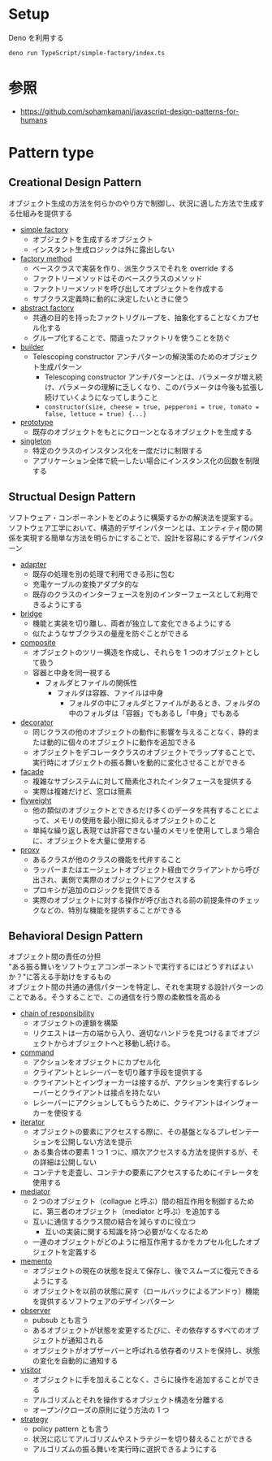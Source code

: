 # Setup

Deno を利用する

```bash
deno run TypeScript/simple-factory/index.ts
```

# 参照

- https://github.com/sohamkamani/javascript-design-patterns-for-humans

# Pattern type

## Creational Design Pattern

オブジェクト生成の方法を何らかのやり方で制御し、状況に適した方法で生成する仕組みを提供する

- [simple factory](./simple-factory/index.ts)
  - オブジェクトを生成するオブジェクト
  - インスタント生成ロジックは外に露出しない
- [factory method](./factory-method/index.ts)
  - ベースクラスで実装を作り、派生クラスでそれを override する
  - ファクトリーメソッドはそのベースクラスのメソッド
  - ファクトリーメソッドを呼び出してオブジェクトを作成する
  - サブクラス定義時に動的に決定したいときに使う
- [abstract factory](./abstract-factory/index.ts)
  - 共通の目的を持ったファクトリグループを、抽象化することなくカプセル化する
  - グループ化することで、間違ったファクトリを使うことを防ぐ
- [builder](./builder/index.ts)
  - Telescoping constructor アンチパターンの解決策のためのオブジェクト生成パターン
    - Telescoping constructor アンチパターンとは、パラメータが増え続け、パラメータの理解に乏しくなり、このパラメータは今後も拡張し続けていくようになってしまうこと
    - `constructor(size, cheese = true, pepperoni = true, tomato = false, lettuce = true) {...}`
- [prototype](./prototype/index.ts)
  - 既存のオブジェクトをもとにクローンとなるオブジェクトを生成する
- [singleton](./singleton/index.ts)
  - 特定のクラスのインスタンス化を一度だけに制限する
  - アプリケーション全体で統一したい場合にインスタンス化の回数を制限する

## Structual Design Pattern

ソフトウェア・コンポーネントをどのように構築するかの解決法を提案する。  
ソフトウェア工学において、構造的デザインパターンとは、エンティティ間の関係を実現する簡単な方法を明らかにすることで、設計を容易にするデザインパターン

- [adapter](./adapter/index.ts)
  - 既存の処理を別の処理で利用できる形に包む
  - 充電ケーブルの変換アダプタ的な
  - 既存のクラスのインターフェースを別のインターフェースとして利用できるようにする
- [bridge](./bridge/index.ts)
  - 機能と実装を切り離し、両者が独立して変化できるようにする
  - 似たようなサブクラスの量産を防ぐことができる
- [composite](./composite/index.ts)
  - オブジェクトのツリー構造を作成し、それらを 1 つのオブジェクトとして扱う
  - 容器と中身を同一視する
    - フォルダとファイルの関係性
      - フォルダは容器、ファイルは中身
        - フォルダの中にフォルダとファイルがあるとき、フォルダの中のフォルダは「容器」でもあるし「中身」でもある
- [decorator](./decorator/index.ts)
  - 同じクラスの他のオブジェクトの動作に影響を与えることなく、静的または動的に個々のオブジェクトに動作を追加できる
  - オブジェクトをデコレータクラスのオブジェクトでラップすることで、実行時にオブジェクトの振る舞いを動的に変化させることができる
- [facade](./facade/index.ts)
  - 複雑なサブシステムに対して簡素化されたインタフェースを提供する
  - 実際は複雑だけど、窓口は簡素
- [flyweight](./flyweight/index.ts)
  - 他の類似のオブジェクトとできるだけ多くのデータを共有することによって、メモリの使用を最小限に抑えるオブジェクトのこと
  - 単純な繰り返し表現では許容できない量のメモリを使用してしまう場合に、オブジェクトを大量に使用する
- [proxy](./proxy/index.ts)
  - あるクラスが他のクラスの機能を代弁すること
  - ラッパーまたはエージェントオブジェクト経由でクライアントから呼び出され、裏側で実際のオブジェクトにアクセスする
  - プロキシが追加のロジックを提供できる
  - 実際のオブジェクトに対する操作が呼び出される前の前提条件のチェックなどの、特別な機能を提供することができる

## Behavioral Design Pattern

オブジェクト間の責任の分担  
"ある振る舞いをソフトウェアコンポーネントで実行するにはどうすればよいか？"に答える手助けをするもの  
オブジェクト間の共通の通信パターンを特定し、それを実現する設計パターンのことである。そうすることで、この通信を行う際の柔軟性を高める

- [chain of responsibility](./chain-of-responsibility/index.ts)
  - オブジェクトの連鎖を構築
  - リクエストは一方の端から入り、適切なハンドラを見つけるまでオブジェクトからオブジェクトへと移動し続ける。
- [command](./command/index.ts)
  - アクションをオブジェクトにカプセル化
  - クライアントとレシーバーを切り離す手段を提供する
  - クライアントとインヴォーカーは接するが、アクションを実行するレシーバーとクライアントは接点を持たない
  - レシーバーにアクションしてもらうために、クライアントはインヴォーカーを使役する
- [iterator](./iterator/index.ts)
  - オブジェクトの要素にアクセスする際に、その基盤となるプレゼンテーションを公開しない方法を提示
  - ある集合体の要素 1 つ 1 つに、順次アクセスする方法を提供するが、その詳細は公開しない
  - コンテナを走査し、コンテナの要素にアクセスするためにイテレータを使用する
- [mediator](./mediator/index.ts)
  - 2 つのオブジェクト（collague と呼ぶ）間の相互作用を制御するために、第三者のオブジェクト（mediator と呼ぶ）を追加する
  - 互いに通信するクラス間の結合を減らすのに役立つ
    - 互いの実装に関する知識を持つ必要がなくなるため
  - 一連のオブジェクトがどのように相互作用するかをカプセル化したオブジェクトを定義する
- [memento](./memento/index.ts)
  - オブジェクトの現在の状態を捉えて保存し、後でスムーズに復元できるようにする
  - オブジェクトを以前の状態に戻す（ロールバックによるアンドゥ）機能を提供するソフトウェアのデザインパターン
- [observer](./observer/index.ts)
  - pubsub とも言う
  - あるオブジェクトが状態を変更するたびに、その依存するすべてのオブジェクトが通知される
  - オブジェクトがオブザーバーと呼ばれる依存者のリストを保持し、状態の変化を自動的に通知する
- [visitor](./visitor/index.ts)
  - オブジェクトに手を加えることなく、さらに操作を追加することができる
  - アルゴリズムとそれを操作するオブジェクト構造を分離する
  - オープン/クローズの原則に従う方法の 1 つ
- [strategy](./strategy/index.ts)
  - policy pattern とも言う
  - 状況に応じてアルゴリズムやストラテジーを切り替えることができる
  - アルゴリズムの振る舞いを実行時に選択できるようにする

